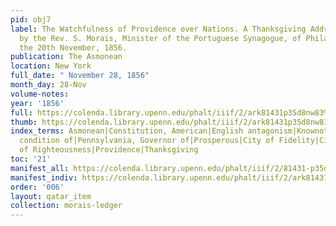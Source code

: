 ```yaml
---
pid: obj7
label: The Watchfulness of Providence over Nations. A Thanksgiving Address delivered
  by the Rev. S. Morais, Minister of the Portuguese Synagogue, of Philadelphia, on
  the 20th November, 1856.
publication: The Asmonean
location: New York
full_date: " November 28, 1856"
month_day: 28-Nov
volume-notes:
year: '1856'
full: https://colenda.library.upenn.edu/phalt/iiif/2/ark81431p35d8nw83%2FSHA256E-s9860657--350dc41e0decb277b2e843e9e1a6db2e37bbef8babf39d5b38f51a90d7b38b59.jpeg/full/3500,/0/default.jpg
thumb: https://colenda.library.upenn.edu/phalt/iiif/2/ark81431p35d8nw83%2FSHA256E-s9860657--350dc41e0decb277b2e843e9e1a6db2e37bbef8babf39d5b38f51a90d7b38b59.jpeg/full/!200,200/0/default.jpg
index_terms: Asmonean|Constitution, American|English antagonism|Knownothingism|Labour,
  condition of|Pennsylvania, Governor of|Prosperous|City of Fidelity|City of Love|City
  of Righteousness|Providence|Thanksgiving
toc: '21'
manifest_all: https://colenda.library.upenn.edu/phalt/iiif/2/81431-p35d8nw83/manifest
manifest_indiv: https://colenda.library.upenn.edu/phalt/iiif/2/ark81431p35d8nw83%2FSHA256E-s9860657--350dc41e0decb277b2e843e9e1a6db2e37bbef8babf39d5b38f51a90d7b38b59.jpeg
order: '006'
layout: qatar_item
collection: morais-ledger
---
```


